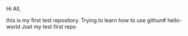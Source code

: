 

Hi All,

this is my first test repository. Trying to learn how to use githun# hello-world
Just my test first repo
